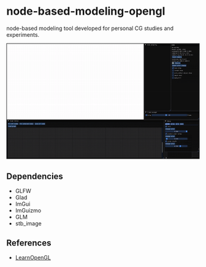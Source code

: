 # node-based-modeling-opengl
node-based modeling tool developed for personal CG studies and experiments.  

![Demo](asset/demo.gif)
## Dependencies
- GLFW
- Glad
- ImGui
- ImGuizmo
- GLM
- stb_image

## References
- [LearnOpenGL](https://learnopengl.com/)  
